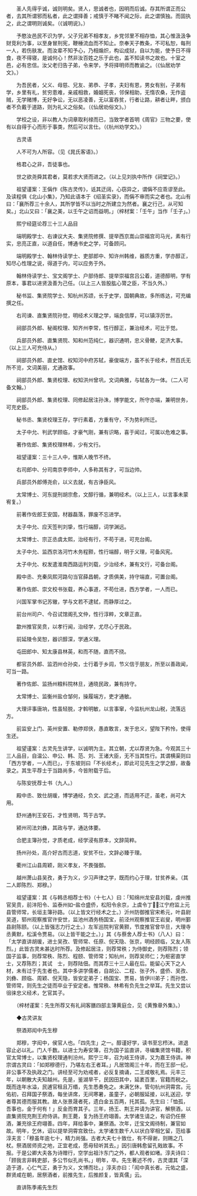 <!-- { "loadSidebar": true } -->
　　圣人先得乎诚，诚则明矣。贤人，思诚者也，因明而后诚。存其所谓正而公者，去其所谓邪而私者，此之谓择善；戒慎于不睹不闻之际，此之谓慎独。而固执之，此之谓明则诚矣。（《诚明说》。）

　　予愍汝邑民不识为学，父子兄弟不相孝友，乡党邻里不相存恤，其心惟汲汲争财竞利为事，以至身冒刑宪，鞭棰流血而不知止。奈奉天子教条，不可私恕，每刑一人，若伤肤发。而汝辈不知予心，乃相煽炽，构讼成狱，自以为能，使予日不得食，夜不得寝，是诚何心！然非汝百姓之乐于此也，盖不知读书之故也。十室之邑，必有忠信。汝父老归告子弟，令来学，予将择明师而教谕之。（《仙居劝学文》。）

　　为吾民者，父义、母慈、兄友、弟恭、子孝，夫妇有恩，男女有别，子弟有学，乡里有礼，贫穷患难，亲戚相救，婚姻死丧，邻保相助，无惰农桑，无作盗贼，无学赌博，无好争讼，无以恶凌善，无以富吞贫，行者让路，耕者让畔，颁白者不负戴于道路，则为礼义之俗矣。（《仙居劝俗文》。）

　　学校之设，非以教人为词章取利禄而已，当致学者首明《周官》三物之要，使有以自得于心而形于事类，然后可以言仕。（《杭州劝学文》。）

　　古灵语

　　人不可为人所容。（见《晁氏客语》。）

　　格君心之非，吾徒事也。

　　世之欲尧舜其君者，莫若求大贤而进之。（以上见刘执中所作《祠堂记》。）

　　祖望谨案：王偁作《陈古灵传》，诋其迂阔，心窃异之，谓偁不应乖谬至此。及读程俱《北山小集》，乃知此语本于《绍圣实录》，而偁不审而实之者也。北山有曰：「襄所荐三十余人，其所学皆不以当时之所建立为然者。襄之行己，从可知矣。」北山又曰：「襄之美，以壬午之诏而益明。」（梓材案：「壬午」当作「壬子」。）

　　熙宁经筵论荐三十三人品目

　　端明殿学士、右谏议大夫、集贤院修撰、提举西京嵩山崇福宫司马光，素有行实，忠亮正直，以道自任，博通书史之学，可备顾问。

　　端明殿学士、翰林侍读学士、吏部郎中、知许州韩维，器质方重，学亦醇正，知尽心性理之说，得道于内，可以应务于外。

　　翰林侍读学士、宝文阁学士、户部侍郎、提举崇福宫吕公着，道德醇明，学有原本，事君以进贤汲善为己任。（以上三人皆股肱心膂之臣，不当久外。）

　　秘书监、集贤院学士、知杭州苏颂，长于史学，国朝典故，多所练达，可充编撰之任。

　　右司谏、直集贤院孙觉，明经术义理之学，端良信厚，可以镇浮厉世。

　　祠部员外郎、秘阁校理、知齐州李常，性行醇正，兼治经术，可比于觉。

　　兵部员外郎、直集贤院、知和州范纯仁，器识通明，忠义骨鲠，足济大事。（以上三人可充侍从。）

　　祠部员外郎、直史馆、权知河中府苏轼，豪俊端方，虽不长于经术，然百氏无所不览，文词美丽，尤通政事。

　　祠部员外郎、集贤校理、权知洪州曾巩，文词典雅，与轼各为一体。（二人可备文翰。）

　　祠部员外郎、集贤校理、同修起居注孙洙，博学能文，所守亦端，兼明世务，可充史臣。　　

　　秘书丞、集贤校理王存，学行素着，方重有守，不为势利所迁。

　　太子中允、判武学顾临，才豪气刚，兼有识略，喜于闻过，可属以危难之事。

　　著作佐郎、集贤校理林希，少有文行。

　　祖望谨案：三十三人中，惟斯人晚节不终。

　　右司郎中、分司南京李师中，人多称其有才，可当边帅。

　　兵部员外郎傅尧俞，以义去就，有古诤臣风。

　　太常博士、河东提刑胡宗愈，文醇行循，兼明经术。（以上三人，以言事未蒙宥复。）

　　前著作佐郎王安国，材器磊落，罪废不忘进学。

　　太子中允、应天签判刘挚，性行端醇，词学渊远。

　　太常博士、宗正丞虞太熙，治经有行，不苟于进，可充台阁。

　　太子中允、监西京洛河竹木务程颢，性行端醇，明于义理，可备风宪。

　　太子中允、权发遣淮南西路运判刘载，少治经术，兼有文行，可备台阁。

　　殿中丞、充秦凤熙河路句当官薛昌朝，才质俱美，持守端直，可置台阁。

　　著作佐郎、崇文校书张载，养心事道，不苟仕进，西方学者，一人而已。

　　兴国军掌书记苏辙，学与文若不逮轼，而静厚过之。

　　前台州司户、今召试馆阁孔文仲，性行淳粹，文章正直。

　　歙州推官吴贲，以孝行闻，治经学，尤尽心于民政。

　　前延陵令吴恕，器识醇深，学通义理。

　　屯田郎中、知太康县林英，和而不随，直而不挠。

　　都官员外郎、监泗州仓孙奕，士行着于乡闾，节义信于朋友，所至以善政闻，可当一路。

　　著作佐郎、监扬州粮料院林旦，通晓民政，兼有持守。

　　太常博士、监衡州盐仓邹何，操履端方，吏才通敏。

　　大理评事唐垧，性虽轻脱，才斡明敏，以言事窜，今监杭州龙山税，流落远方。

　　前监安上门、英州安置、勒停郑侠，愚直敢言，发于忠义，望陛下矜怜，使得生还。

　　祖望谨案：古灵先生讲学，以诚明为主。其立朝，尤以荐贤为急。今观其三十三人品目，自温公、申公、韩、范、刘、王诸大臣，无不当其性行。其谓横渠则曰「西方学者，一人而已」，于东坡则曰「不长经术」，即此可见先生之学之醇，故备录之。其生平荐士于当路尚多，今皆附载于后。

　　与陈安抚荐士书（九人。）

　　殿中丞、致仕胡瑗，博学通经，负文、武之道，而适用不迂，虽老，尚可大用。

　　舒州通判王安石，才性贤明，笃于古学。

　　颍州司法刘彝，其政与学，通达体要。

　　合肥主簿孙觉，才质老成，经学浸有原本，文辞简粹。

　　扬州孙处，高介好古而志道，安贫不仕，文辞必臻于理。

　　衢州江山县周颖，刚义孝友，不畏强御。

　　越州萧山县吴孜，勇于为义，少习声律之学，既而约心于理，甘贫养亲。（其二人即陈烈、郑穆。）

　　祖望谨案：其《与韩丞相荐士书》（十七人）曰：「知绵州龙安县刘载，虔州推官吴贲，前沣阳令、监泰州如盐仓盛侨，松阳令余京，上虞令丁，江宁府监上元县管师常，长垣主簿孙路。（以上皆文行经术之士。）沂州防御推官宋希元，叶县尉吴道，郓州观察推官许安世，监池州酒务杨国宝，前泾州观察推官王岩叟，明州鄞县尉陈颐。（以上皆强志力行之士。）左军巡院判官黄颢，节度推官曾华旦，大理寺丞黄默，松溪令贾易。（以上皆干能之士。）」其《与蔡舍人荐士书》（八人）曰：「太学直讲胡瑗，进士吴孜、管师常、任原、倪天隐、张京，明经顾临，又友人陈烈。」此皆古灵未甚达时所荐。及修起居注，则荐常秩；为侍御史，则荐陈烈；领国子监事，则荐常秩、陈烈、程颐、管师常；知杭州，则荐吴师仁；为枢密直学士，又荐陈烈；其试　士，则荐陆佃。而其荐三十三人最在后。能留心天下之人材，未有过于先生者也。其中多讲学儒者，自胡公、二程、张子外，盛侨、吴孜、刘彝、顾临、周颖、倪天隐，皆安定弟子；杨国宝、贾易，皆伊川弟子；而孙觉、管师常，则先生之徒而卒业于安定者。惟常秩、林希有负先生之举耳。先生又尝以徂徕忠义经术，乞官其子。

　　（梓材谨案：先生所荐又有礼祠客膳四部主簿黄庭佥，见《黄豫章外集》。）

　　◆古灵讲友

　　祭酒郑闳中先生穆

　　郑穆，字闳中，侯官人也。「四先生」之一。醇谨好学，读书至忘栉沐。进退容止必以礼。门人千数。以进士为寿安簿，召为国子监直讲，寻编集贤馆书籍，积官太常博士，以集贤校理通判汾州。熙宁三年，召为岐王侍讲，又为嘉王侍讲。神宗谓古灵曰：「如郑穆德行，乃堪左右王者耳。」凡居馆阁三十年，而在王邸一纪，非公事不及执政之门。讲经至可为劝戒者，必反复摘诵，二王咸敬礼焉。元丰三年，以朝散大夫知越州。先是，鉴湖旱干，民因田其中，延袤百里，官籍而税之。既而连年水溢，民逋官租且万缗，先生悉奏免之。未满乞休，管句杭州洞霄宫。元佑初，召拜国子祭酒，每坐讲席，无间寒暑，虽童子，必朝服延接，以礼送迎，学者尊其德而服其教。故人张景晟者死，遗白金五百两，托其孤。先生曰：「恤孤，吾事也，金于何有！」反金而育其子。三年，扬王、荆王并请为讲官，解祭酒，以直集贤院充荆王府侍讲。荆王薨，复为扬王府翊善。太学诸生请之，有诏仍任祭酒，兼充徐王府翊善。四年，拜给事中，兼祭酒。次年，迁宝文阁待制，兼官如故。明年，乞休，诏以提举洞霄宫致仕。太学诸生数千人以状白宰相乞留，范给事淳夫言：「穆虽年逾七十，精力尚强。古者大夫七十致仕，有不得谢，则赐之几杖。祭酒居师资之地，正宜老成，愿毋轻听其去。」因引唐韩愈留孔戣故事。不报。于是公卿大夫各为诗赠行，空学出祖汴东门之外，都人观者如堵。淳夫诗曰：「顾我言非韩吏部，多公节似孔尚书。」明年，卒。先生著述不传，古灵谓其「深造于道，心仁气正，勇于为义，文博而壮。」淳夫亦曰：「闳中真长者。元佑之盛，群贤咸在朝，居祭酒者，前推先生，后推颜复，皆真儒」云。

　　直讲陈季甫先生烈

